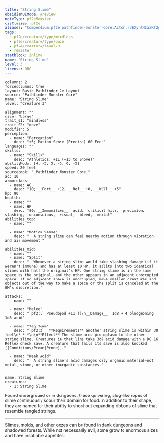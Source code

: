 ```yaml
---
title: "String Slime"
obsidianUIMode: preview
noteType: pf2eMonster
cssClasses: pf2e
aliases: "Compendium.pf2e.pathfinder-monster-core.Actor.r3EXyntNIazKf2gP" 
tags:
  - pf2e/creature/type/mindless
  - pf2e/creature/type/ooze
  - pf2e/creature/level/3
  - remaster
statblock: inline
name: "String Slime"
level: 3
license: ORC
---
```


```statblock
columns: 2
forcecolumns: true
layout: Basic Pathfinder 2e Layout
source: "Pathfinder Monster Core"
name: "String Slime"
level: "Creature 3"

alignment: ""
size: "Large"
trait_01: "mindless"
trait_02: "ooze"
modifier: 5
perception:
  - name: "Perception"
    desc: "+5; Motion Sense (Precise) 60 Feet"
languages: ""
skills:
  - name: "Skills"
    desc: "Athletics: +11 (+13 to Shove)"
abilityMods: [4, -5, 5, -5, 0, -5]
speed: 20 feet
sourcebook: "_Pathfinder Monster Core_"
ac: 10
armorclass:
  - name: AC
    desc: "10; __Fort__ +12, __Ref__ +0, __Will__ +5"
hp: 90
health:
  - name: ""
  - name: HP
    desc: "90; __Immunities__  acid,  critical hits,  precision,  slashing,  unconscious,  visual,  bleed,  mental"
abilities_top:
  - name: ""

  - name: "Motion Sense"
    desc: "  A string slime can feel nearby motion through vibration and air movement."

abilities_mid:
  - name: ""
  - name: "Split"
    desc: "  Whenever a string slime would take slashing damage (if it weren't immune) and has at least 10 HP, it splits into two identical slimes with half the original's HP. One string slime is in the same space as the original, and the other appears in an adjacent unoccupied space. If no adjacent space is unoccupied, move smaller creatures and objects out of the way to make a space or the split is canceled at the GM's discretion."

attacks:
  - name: ""

  - name: "Melee"
    desc: "`pf2:1` Pseudopod +11 ()\n__Damage__  1d8 + 4 bludgeoning 1d6 acid"

  - name: "Tag Team"
    desc: "`pf2:2`  **Requirements** another string slime is within 30 feet\n* * *\n\n**Effect** The slime arcs protoplasm to the other string slime. Creatures in that line take 3d6 acid damage with a DC 16 Reflex check save. A creature that fails its save is also knocked [[Conditions/Prone|Prone]]."

  - name: "Weak Acid"
    desc: "  A string slime's acid damages only organic material—not metal, stone, or other inorganic substances."
 
```

```encounter-table
name: String Slime
creatures:
  - 1: String Slime
```



Found underground or in dungeons, these quivering, slug-like ropes of slime continuously scour their domain for food. In addition to their shape, they are named for their ability to shoot out expanding ribbons of slime that resemble tangled strings.

* * *

Slimes, molds, and other oozes can be found in dank dungeons and shadowed forests. While not necessarily evil, some grow to enormous sizes and have insatiable appetites.
